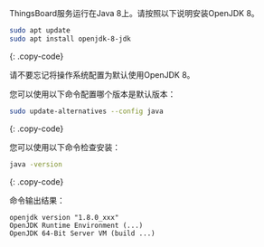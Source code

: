 ThingsBoard服务运行在Java 8上。请按照以下说明安装OpenJDK 8。

```bash
sudo apt update
sudo apt install openjdk-8-jdk
```
{: .copy-code}

请不要忘记将操作系统配置为默认使用OpenJDK 8。

您可以使用以下命令配置哪个版本是默认版本：

```bash
sudo update-alternatives --config java
```
{: .copy-code}

您可以使用以下命令检查安装：

```bash
java -version
```
{: .copy-code}

命令输出结果：

```text
openjdk version "1.8.0_xxx"
OpenJDK Runtime Environment (...)
OpenJDK 64-Bit Server VM (build ...)
```
